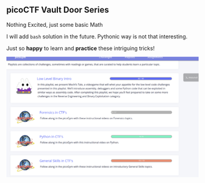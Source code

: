 ## picoCTF Vault Door Series

Nothing Excited, just some basic Math

I will add `bash` solution in the future. Pythonic way is not that interesting.

Just so **happy** to learn and __practice__ these intriguing tricks!

![](.images/Playlist-Progress.png)
